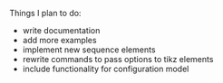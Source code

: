 Things I plan to do:
- write documentation
- add more examples
- implement new sequence elements
- rewrite commands to pass options to tikz elements
- include functionality for configuration model
